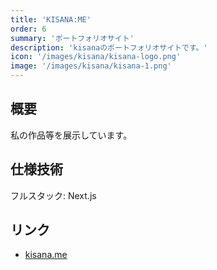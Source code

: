 ```yaml
---
title: 'KISANA:ME'
order: 6
summary: 'ポートフォリオサイト'
description: 'kisanaのポートフォリオサイトです。'
icon: '/images/kisana/kisana-logo.png'
image: '/images/kisana/kisana-1.png'
---
```


## 概要

私の作品等を展示しています。

## 仕様技術

フルスタック: Next.js

## リンク

- [kisana.me](https://kisana.me/)